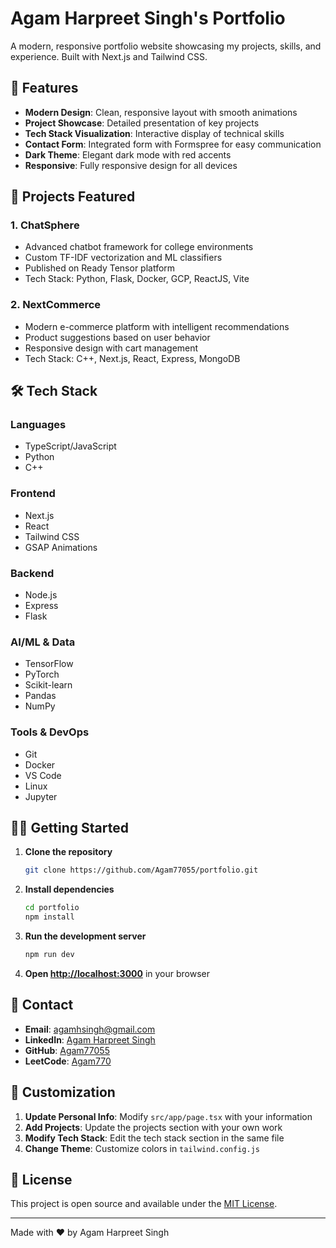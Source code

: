 # Agam Harpreet Singh's Portfolio

A modern, responsive portfolio website showcasing my projects, skills, and experience. Built with Next.js and Tailwind CSS.

## 🌟 Features

- **Modern Design**: Clean, responsive layout with smooth animations
- **Project Showcase**: Detailed presentation of key projects
- **Tech Stack Visualization**: Interactive display of technical skills
- **Contact Form**: Integrated form with Formspree for easy communication
- **Dark Theme**: Elegant dark mode with red accents
- **Responsive**: Fully responsive design for all devices

## 🚀 Projects Featured

### 1. ChatSphere
- Advanced chatbot framework for college environments
- Custom TF-IDF vectorization and ML classifiers
- Published on Ready Tensor platform
- Tech Stack: Python, Flask, Docker, GCP, ReactJS, Vite

### 2. NextCommerce
- Modern e-commerce platform with intelligent recommendations
- Product suggestions based on user behavior
- Responsive design with cart management
- Tech Stack: C++, Next.js, React, Express, MongoDB

## 🛠️ Tech Stack

### Languages
- TypeScript/JavaScript
- Python
- C++

### Frontend
- Next.js
- React
- Tailwind CSS
- GSAP Animations

### Backend
- Node.js
- Express
- Flask

### AI/ML & Data
- TensorFlow
- PyTorch
- Scikit-learn
- Pandas
- NumPy

### Tools & DevOps
- Git
- Docker
- VS Code
- Linux
- Jupyter

## 🏃‍♂️ Getting Started

1. **Clone the repository**
   ```bash
   git clone https://github.com/Agam77055/portfolio.git
   ```

2. **Install dependencies**
   ```bash
   cd portfolio
   npm install
   ```

3. **Run the development server**
   ```bash
   npm run dev
   ```

4. **Open [http://localhost:3000](http://localhost:3000)** in your browser

## 📝 Contact

- **Email**: agamhsingh@gmail.com
- **LinkedIn**: [Agam Harpreet Singh](https://linkedin.com/in/agam-harpreet-singh)
- **GitHub**: [Agam77055](https://github.com/Agam77055)
- **LeetCode**: [Agam770](https://leetcode.com/u/Agam770/)

## 🎨 Customization

1. **Update Personal Info**: Modify `src/app/page.tsx` with your information
2. **Add Projects**: Update the projects section with your own work
3. **Modify Tech Stack**: Edit the tech stack section in the same file
4. **Change Theme**: Customize colors in `tailwind.config.js`

## 📄 License

This project is open source and available under the [MIT License](LICENSE).

---

Made with ❤️ by Agam Harpreet Singh
